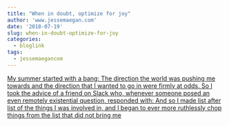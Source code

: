 ```yaml
---
title: "When in doubt, optimize for joy"
author: 'www.jessemaegan.com'
date: '2018-07-19'
slug: when-in-doubt-optimize-for-joy
categories:
  - bloglink
tags:
  - jessemaegancom
---
```


[My summer started with a bang: The direction the world was pushing me towards and the direction that I wanted to go in were firmly at odds. So I took the advice of a friend on Slack who, whenever someone posed an even remotely existential question, responded with: And so I made list after list of the things I was involved in, and I began to ever more ruthlessly chop things from the list that did not bring me<i class="fas fa-external-link-alt"></i>](https://www.jessemaegan.com/post/when-in-doubt-optimize-for-joy/)

